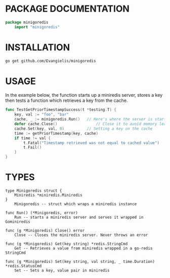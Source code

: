 # PACKAGE DOCUMENTATION

```` go
package minigoredis
    import "minigoredis"
````

# INSTALLATION

```` bash
go get github.com/Evangielis/minigoredis
````

# USAGE
In the example below, the function starts up a miniredis server, stores a key then tests a function which retrieves a key from the cache.

```` go
func TestGetPriorTimestampSuccess(t *testing.T) {
	key, val := "foo", "bar"
	cache, _ := minigoredis.Run()   // Here's where the server is started up
    defer cache.Close()                 // Close it to avoid memory leaks
	cache.Set(key, val, 0)          // Setting a key on the cache
	time := getPriorTimestamp(key, cache)
	if time != val {
		t.Fatal("Timestamp retrieved was not equal to cached value")
		t.Fail()
	}
}
````

# TYPES

```` godoc
type Minigoredis struct {
    Miniredis *miniredis.Miniredis
}
    Minigoredis -- struct which wraps a miniredis instance

func Run() (*Minigoredis, error)
    Run -- starts a miniredis server and serves it wrapped in Gominiredis

func (g *Minigoredis) Close() error
    Close -- Closes the miniredis server. Never throws an error

func (g *Minigoredis) Get(key string) *redis.StringCmd
    Get -- Retrieves a value from miniredis wrapped in a go-redis StringCmd

func (g *Minigoredis) Set(key string, val string, _ time.Duration) *redis.StatusCmd
    Set -- Sets a key, value pair in miniredis
````
